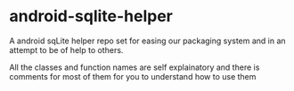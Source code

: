 # android-sqlite-helper


A android sqLite helper repo set for easing our packaging system and in an attempt to be of help to others.

All the classes and function names are self explainatory and there is comments for most of them for you to understand how to use them